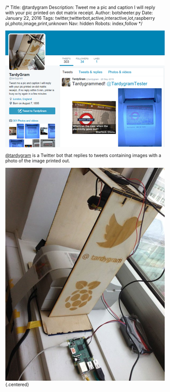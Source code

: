 /*
Title: @tardygram
Description: Tweet me a pic and caption I will reply with your pic printed on dot matrix receipt.
Author: botsheeter.py
Date: January 22, 2016
Tags: twitter,twitterbot,active,interactive,iot,raspberry pi,photo,image,print,unknown
Nav: hidden
Robots: index,follow
*/

[![](/content/bots/twitterbots/images/tardygram.png)](https://twitter.com/tardygram)

[@tardygram](https://twitter.com/tardygram) is a Twitter bot that replies to tweets containing images with a photo of the image printed out.

![](/content/bots/twitterbots/images/tardygram-behind-the-scenes.jpg) {.centered}